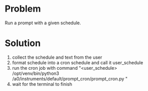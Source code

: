# Problem
Run a prompt with a given schedule. 
# Solution
1. collect the schedule and text from the user 
2. format schedule into a cron schedule and call it user_schedule
3. run the cron job with command "<user_schedule> /opt/venv/bin/python3 /a0/instruments/default/prompt_cron/prompt_cron.py <text>"
4. wait for the terminal to finish 